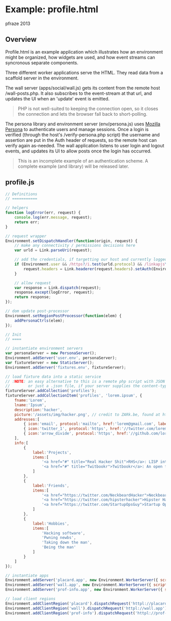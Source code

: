 Example: profile.html
=====================

pfraze 2013


## Overview

Profile.html is an example application which illustrates how an environment might be organized, how widgets are used, and how event streams can syncronous separate components.

Three different worker applications serve the HTML. They read data from a scaffold server in the environment.

The wall server (apps/social/wall.js) gets its content from the remote host /wall-posts.php. It also subscribes to the event-stream at that url, and updates the UI when an 'update' event is emitted.

 > PHP is not well-suited to keeping the connection open, so it closes the connection and lets the browser fall back to short-polling.

The persona library and environment server (env/persona.js) uses <a target="_top" href="http://www.mozilla.org/en-US/persona/">Mozilla Persona</a> to authenticate users and manage sessions. Once a login is verified (through the host's /verify-persona.php script) the username and assertion are put in the Auth header of requests, so the remote host can verify again as-needed. The wall application listens to user login and logout events, and updates its UI to allow posts once the login has occurred.

 > This is an incomplete example of an authentication scheme. A complete example (and library) will be released later.

## profile.js

```javascript
// Definitions
// ===========

// helpers
function logError(err, request) {
	console.log(err.message, request);
	return err;
}

// request wrapper
Environment.setDispatchHandler(function(origin, request) {
	// make any connectivity / permissions decisions here
	var urld = Link.parseUri(request);

	// add the credentials, if targetting our host and currently logged in
	if (Environment.user && /https?/i.test(urld.protocol) && /linkapjs\.com$/i.test(urld.host)) {
		request.headers = Link.headerer(request.headers).setAuth(Environment.user);
	}

	// allow request
	var response = Link.dispatch(request);
	response.except(logError, request);
	return response;
});

// dom update post-processor
Environment.setRegionPostProcessor(function(elem) {
	addPersonaCtrls(elem);
});

// Init
// ====

// instantiate environment servers
var personaServer = new PersonaServer();
Environment.addServer('user.env', personaServer);
var fixtureServer = new StaticServer();
Environment.addServer('fixtures.env', fixtureServer);

// load fixture data into a static service
// :NOTE: an easy alternative to this is a remote php script with JSON and a `header('Content-Type: application/json');`
//        or just a .json file, if your server supplies the content-type correctly
fixtureServer.addCollection('profiles');
fixtureServer.addCollectionItem('profiles', 'lorem.ipsum', {
	fname:'Lorem',
	lname:'Ipsum',
	description:'hacker',
	picture:'/assets/img/hacker.png', // credit to ZARk.be, found at http://www.flickr.com/photos/27515562@N02/3112309337/
	addresses:[
		{ icon:'email', protocol:'mailto', href:'lorem@gmail.com', label:'Personal Email' },
		{ icon:'twitter_1', protocol:'https', href:'//twitter.com/lorem', label:'Personal Twitter' },
		{ icon:'arrow_divide', protocol:'https', href:'//github.com/lorem', label:'Personal Github' }
	],
	info:[
		{
			label:'Projects',
			items:[
				'<a href="#" title="Real Hacker Shit">RHS</a>: LISP interpretter written in Python running on the JVM.',
				'<a href="#" title="Twitbookr">Twitbookr</a>: An open friendship marketplace (bid on your bud!)'
			]
		},
		{
			label:'Friends',
			items:[
				'<a href="https://twitter.com/NeckbeardHacker">Neckbeard Hacker</a>',
				'<a href="https://twitter.com/hipsterhacker">Hipster Hacker</a>',
				'<a href="https://twitter.com/StartupOpsGuy">Startup Ops Guy</a>'
			]
		},
		{
			label:'Hobbies',
			items:[
				'Hacking software',
				'Pwning newbs',
				'Taking down the man',
				'Being the man'
			]
		}
	]
});

// instantiate apps
Environment.addServer('placard.app', new Environment.WorkerServer({ scriptUrl:'/apps/social/placard.js', dataSource:'httpl://fixtures.env/profiles/lorem.ipsum' }));
Environment.addServer('wall.app', new Environment.WorkerServer({ scriptUrl:'/apps/social/wall.js', dataSource:'http://linkapjs.com:81/wall-posts.php', userSource:'httpl://user.env' }));
Environment.addServer('prof-info.app', new Environment.WorkerServer({ scriptUrl:'/apps/social/prof-info.js', dataSource:'httpl://fixtures.env/profiles/lorem.ipsum' }));

// load client regions
Environment.addClientRegion('placard').dispatchRequest('httpl://placard.app');
Environment.addClientRegion('wall').dispatchRequest('httpl://wall.app');
Environment.addClientRegion('prof-info').dispatchRequest('httpl://prof-info.app');
```